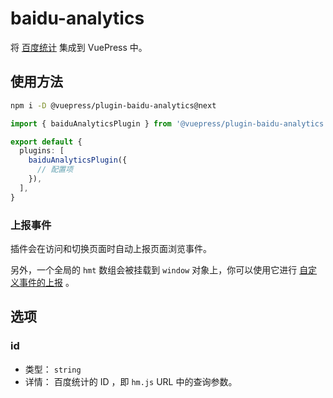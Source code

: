 # baidu-analytics

<NpmBadge package="@vuepress/plugin-baidu-analytics" />

将 [百度统计](https://tongji.baidu.com/) 集成到 VuePress 中。

## 使用方法

```bash
npm i -D @vuepress/plugin-baidu-analytics@next
```

```ts
import { baiduAnalyticsPlugin } from '@vuepress/plugin-baidu-analytics'

export default {
  plugins: [
    baiduAnalyticsPlugin({
      // 配置项
    }),
  ],
}
```

### 上报事件

插件会在访问和切换页面时自动上报页面浏览事件。

另外，一个全局的 `hmt` 数组会被挂载到 `window` 对象上，你可以使用它进行 [自定义事件的上报](https://tongji.baidu.com/holmes/Analytics/%E6%8A%80%E6%9C%AF%E6%8E%A5%E5%85%A5%E6%8C%87%E5%8D%97/JS%20API/JS%20API%20%E4%BD%BF%E7%94%A8%E6%89%8B%E5%86%8C) 。

## 选项

### id

- 类型： `string`
- 详情： 百度统计的 ID ，即 `hm.js` URL 中的查询参数。
